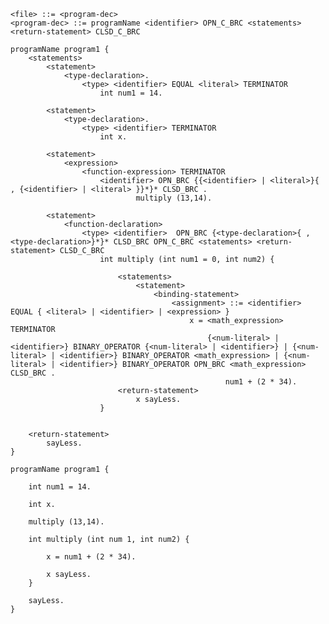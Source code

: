     <file> ::= <program-dec>
    <program-dec> ::= programName <identifier> OPN_C_BRC <statements> <return-statement> CLSD_C_BRC

    programName program1 {
        <statements>
            <statement>
                <type-declaration>.
                    <type> <identifier> EQUAL <literal> TERMINATOR
                        int num1 = 14.
    
            <statement>
                <type-declaration>.
                    <type> <identifier> TERMINATOR
                        int x.
    
            <statement>
                <expression>
                    <function-expression> TERMINATOR
                        <identifier> OPN_BRC {{<identifier> | <literal>}{ , {<identifier> | <literal> }}*}* CLSD_BRC .
                                multiply (13,14).
    
            <statement>
                <function-declaration>
                    <type> <identifier>  OPN_BRC {<type-declaration>{ , <type-declaration>}*}* CLSD_BRC OPN_C_BRC <statements> <return-statement> CLSD_C_BRC
                        int multiply (int num1 = 0, int num2) {
    
                            <statements>
                                <statement>
                                    <binding-statement>
                                        <assignment> ::= <identifier> EQUAL { <literal> | <identifier> | <expression> }
                                            x = <math_expression> TERMINATOR
                                                {<num-literal> | <identifier>} BINARY_OPERATOR {<num-literal> | <identifier>} | {<num-literal> | <identifier>} BINARY_OPERATOR <math_expression> | {<num-literal> | <identifier>} BINARY_OPERATOR OPN_BRC <math_expression> CLSD_BRC .
                                                    num1 + (2 * 34).
                            <return-statement>
                                x sayLess.
                        }
        
        
        <return-statement>
            sayLess.
    }

    programName program1 {
    
        int num1 = 14.
        
        int x.
        
        multiply (13,14).
        
        int multiply (int num 1, int num2) {
        
            x = num1 + (2 * 34).
        
            x sayLess.
        }
        
        sayLess.
    }
